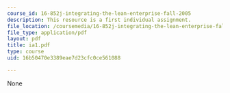 ```yaml
---
course_id: 16-852j-integrating-the-lean-enterprise-fall-2005
description: This resource is a first individual assignment.
file_location: /coursemedia/16-852j-integrating-the-lean-enterprise-fall-2005/16b50470e3389eae7d23cfc0ce561088_ia1.pdf
file_type: application/pdf
layout: pdf
title: ia1.pdf
type: course
uid: 16b50470e3389eae7d23cfc0ce561088

---
```

None